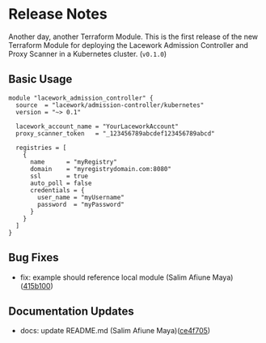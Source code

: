 # Release Notes
Another day, another Terraform Module. This is the first release of the new Terraform Module for
deploying the Lacework Admission Controller and Proxy Scanner in a Kubernetes cluster. (`v0.1.0`)

## Basic Usage
```
module "lacework_admission_controller" {
  source  = "lacework/admission-controller/kubernetes"
  version = "~> 0.1"

  lacework_account_name = "YourLaceworkAccount"
  proxy_scanner_token   = "_123456789abcdef123456789abcd"

  registries = [
    {
      name      = "myRegistry"
      domain    = "myregistrydomain.com:8080"
      ssl       = true
      auto_poll = false
      credentials = {
        user_name = "myUsername"
        password  = "myPassword"
      }
    }
  ]
}
```

## Bug Fixes
* fix: example should reference local module (Salim Afiune Maya)([415b100](https://github.com/lacework/terraform-kubernetes-admission-controller/commit/415b100500c68915e64b9ef6ad3de51d677d4d4a))
## Documentation Updates
* docs: update README.md (Salim Afiune Maya)([ce4f705](https://github.com/lacework/terraform-kubernetes-admission-controller/commit/ce4f70561b24bb12fed00143210107431da22385))
